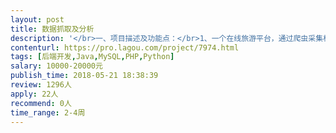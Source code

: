```yaml
---                
layout: post       
title: 数据抓取及分析           
description: '</br>一、项目描述及功能点：</br>1、一个在线旅游平台，通过爬虫采集相关数据，并进行存储；</br>2、需长期持续的进行采集；</br>3、根据采集的数据做对应的分析</br></br>二、项目要求：</br>1、云服务计划采用AWS，所以需要对AWS有一定的了解，同时具备一定的英文阅读能力；</br>2、对不易获取的数据，有良好的解决问题能力；</br>3、过往有数据采集经验、防封经验；</br>4、有一定的架构设计思路及方法</br></br>三、人员要求：</br>1、有充足的时间和精力</br>2、良好的沟通能力和契约精神</br></br>四、备注：</br>如合作良好，可考虑长期合作</br>价格可详细沟通后再进行评估</br>'     
contenturl: https://pro.lagou.com/project/7974.html      
tags: [后端开发,Java,MySQL,PHP,Python]            
salary: 10000-20000元          
publish_time: 2018-05-21 18:38:39         
review: 1296人                   
apply: 22人                   
recommend: 0人                   
time_range: 2-4周              
---                 
```

